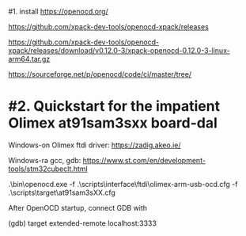 


#1. install
https://openocd.org/


https://github.com/xpack-dev-tools/openocd-xpack/releases



https://github.com/xpack-dev-tools/openocd-xpack/releases/download/v0.12.0-3/xpack-openocd-0.12.0-3-linux-arm64.tar.gz


https://sourceforge.net/p/openocd/code/ci/master/tree/


#2. Quickstart for the impatient
Olimex at91sam3sxx board-dal
============================

Windows-on Olimex ftdi driver:
https://zadig.akeo.ie/

Windows-ra gcc, gdb:
https://www.st.com/en/development-tools/stm32cubeclt.html

.\bin\openocd.exe -f .\scripts\interface\ftdi\olimex-arm-usb-ocd.cfg -f .\scripts\target\at91sam3sXX.cfg


After OpenOCD startup, connect GDB with

  (gdb) target extended-remote localhost:3333


